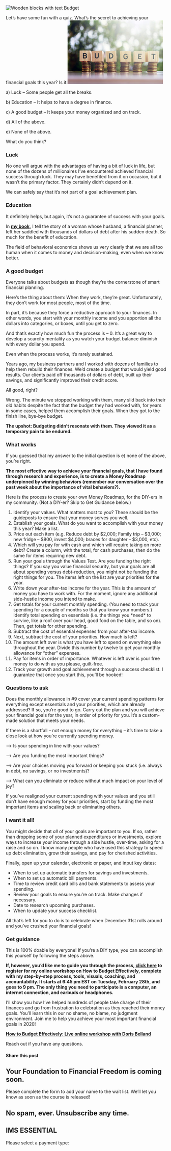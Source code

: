 ![Wooden blocks with text Budget](https://yourfinanciallaunchpad.com/wp-content/uploads/elementor/thumbs/budget-iStock-1089284616-scaled-qdc6cnxt0dgvd1q50bo5tdi1fz68bk0t8wtuk2dwnc.jpg "Wooden blocks with text Budget")

Let’s have some fun with a quiz. What’s the secret to achieving your financial goals this year? Is it:![](attachments/budget-iStock-1089284616-300x200.jpg)

a) Luck – Some people get all the breaks.

b) Education – It helps to have a degree in finance.

c) A good budget – It keeps your money organized and on track.

d) All of the above.

e) None of the above.

What do you think?

### Luck

No one will argue with the advantages of having a bit of luck in life, but none of the dozens of millionaires I’ve encountered achieved financial success through luck. They may have benefited from it on occasion, but it wasn’t the primary factor. They certainly didn’t depend on it.

We can safely say that it’s not part of a goal achievement plan.

### Education

It definitely helps, but again, it’s not a guarantee of success with your goals.

In **[my book](https://yflmainprod.wpengine.com/store/book/),** I tell the story of a woman whose husband, a financial planner, left her saddled with thousands of dollars of debt after his sudden death. So much for the benefit of education.

The field of behavioral economics shows us very clearly that we are all too human when it comes to money and decision-making, even when we know better.

### A good budget

Everyone talks about budgets as though they’re the cornerstone of smart financial planning.

Here’s the thing about them: When they work, they’re great. Unfortunately, they don’t work for most people, most of the time.

In part, it’s because they force a reductive approach to your finances. In other words, you start with your monthly income and you apportion all the dollars into categories, or boxes, until you get to zero.

And that’s exactly how much fun the process is – 0. It’s a great way to develop a scarcity mentality as you watch your budget balance diminish with every dollar you spend.

Even when the process works, it’s rarely sustained.

Years ago, my business partners and I worked with dozens of families to help them rebuild their finances. We’d create a budget that would yield good results. Our clients paid off thousands of dollars of debt, built up their savings, and significantly improved their credit score.

All good, right?

Wrong. The minute we stopped working with them, many slid back into their old habits despite the fact that the budget they had worked with, for years in some cases, helped them accomplish their goals. When they got to the finish line, bye-bye budget.

**The upshot: Budgeting didn’t resonate with them. They viewed it as a temporary pain to be endured.**

### What works

If you guessed that my answer to the initial question is e) none of the above, you’re right.

**The most effective way to achieve your financial goals, that I have found through research and experience, is to create a Money Roadmap** **underpinned by winning behaviors (remember our conversation over the past week about the importance of vital behaviors?).**

Here is the process to create your own Money Roadmap, for the DIY-ers in my community. (Not a DIY-er? Skip to Get Guidance below.)

1. Identify your values. What matters most to you? These should be the guideposts to ensure that your money serves you well.
2. Establish your goals. What do you want to accomplish with your money this year? Make a list.
3. Price out each item (e.g. Reduce debt by $2,000; Family trip – $3,000; new fridge – $800, invest $4,000; braces for daughter – $3,000, etc).
4. Which will you pay for with cash and which will require taking on more debt? Create a column, with the total, for cash purchases, then do the same for items requiring new debt.
5. Run your goals through the Values Test. Are you funding the right things? If you say you value financial security, but your goals are all about spending versus debt-reduction, you might not be funding the right things for you. The items left on the list are your priorities for the year.
6. Write down your after-tax income for the year. This is the amount of money you have to work with. For the moment, ignore any additional side-hustle income you intend to make.
7. Get totals for your current monthly spending. (You need to track your spending for a couple of months so that you know your numbers.) Identify total spending on essentials (i.e. the things you \*need\* to survive, like a roof over your head, good food on the table, and so on). Then, get totals for other spending.
8. Subtract the cost of essential expenses from your after-tax income.
9. Next, subtract the cost of your priorities. How much is left?
10. The amount left over is what you have left to spend on everything else throughout the year. Divide this number by twelve to get your monthly allowance for “other” expenses.
11. Pay for items in order of importance. Whatever is left over is your free money to do with as you please, guilt-free.
12. Track your growth and goal achievement through a success checklist. I guarantee that once you start this, you’ll be hooked!

### Questions to ask

Does the monthly allowance in #9 cover your current spending patterns for everything except essentials and your priorities, which are already addressed? If so, you’re good to go. Carry out the plan and you will achieve your financial goals for the year, in order of priority for you. It’s a custom-made solution that meets your needs.

If there is a shortfall – not enough money for everything – it’s time to take a close look at how you’re currently spending money.

–> Is your spending in line with your values?

–> Are you funding the most important things?

–> Are your choices moving you forward or keeping you stuck (i.e. always in debt, no savings, or no investments)?

–> What can you eliminate or reduce without much impact on your level of joy?

If you’ve realigned your current spending with your values and you still don’t have enough money for your priorities, start by funding the most important items and scaling back or eliminating others.

### I want it all!

You might decide that *all* of your goals are important to you. If so, rather than dropping some of your planned expenditures or investments, explore ways to increase your income through a side hustle, over-time, asking for a raise and so on. I know many people who have used this strategy to speed up debt elimination, grow their savings, and pay for cherished activities.

Finally, open up your calendar, electronic or paper, and input key dates:

- When to set up automatic transfers for savings and investments.
- When to set up automatic bill payments.
- Time to review credit card bills and bank statements to assess your spending.
- Review your goals to ensure you’re on track. Make changes if necessary.
- Date to research upcoming purchases.
- When to update your success checklist.

All that’s left for you to do is to celebrate when December 31st rolls around and you’ve crushed your financial goals!

### Get guidance

This is 100% doable by everyone! If you’re a DIY type, you can accomplish this yourself by following the steps above.

**If, however, you’d like me to guide you through the process, [click here](https://yflmainprod.wpengine.com/events/january-28th-2020-womens-money-group-workshop/) to register for my online workshop on How to Budget Effectively, complete with my step-by-step process, tools, visuals, coaching, and accountability. It starts at 6:45 pm EST on Tuesday, February 28th, and goes to 9 pm. The only thing you need to participate is a computer, an internet connection, and earbuds or headphones.**

I’ll show you how I’ve helped hundreds of people take charge of their finances and go from frustration to celebration as they reached their money goals. You’ll learn this in our no shame, no blame, no judgment environment. Join me to help you achieve your most important financial goals in 2020!

**[How to Budget Effectively: Live online workshop with Doris Belland](https://yflmainprod.wpengine.com/events/january-28th-2020-womens-money-group-workshop/)**

Reach out if you have any questions.

#### Share this post

## Your Foundation to Financial Freedom is coming soon.

Please complete the form to add your name to the wait list. We’ll let you know as soon as the course is released!

## No spam, ever. Unsubscribe any time.

## IMS ESSENTIAL

Please select a payment type: